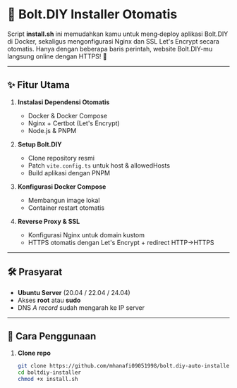 # 🧠 Bolt.DIY Installer Otomatis

Script **install.sh** ini memudahkan kamu untuk meng‑deploy aplikasi Bolt.DIY di Docker, sekaligus mengonfigurasi Nginx dan SSL Let's Encrypt secara otomatis. Hanya dengan beberapa baris perintah, website Bolt.DIY-mu langsung online dengan HTTPS! 🚀

---

## ✨ Fitur Utama

1. **Instalasi Dependensi Otomatis**  
   - Docker & Docker Compose  
   - Nginx + Certbot (Let's Encrypt)  
   - Node.js & PNPM  

2. **Setup Bolt.DIY**  
   - Clone repository resmi  
   - Patch `vite.config.ts` untuk host & allowedHosts  
   - Build aplikasi dengan PNPM  

3. **Konfigurasi Docker Compose**  
   - Membangun image lokal  
   - Container restart otomatis  

4. **Reverse Proxy & SSL**  
   - Konfigurasi Nginx untuk domain kustom  
   - HTTPS otomatis dengan Let's Encrypt + redirect HTTP→HTTPS  

---

## 🛠️ Prasyarat

- **Ubuntu Server** (20.04 / 22.04 / 24.04)  
- Akses **root** atau **sudo**  
- DNS _A record_ sudah mengarah ke IP server

---

## 🚀 Cara Penggunaan

1. **Clone repo**  
   ```bash
   git clone https://github.com/mhanafi09051998/bolt.diy-auto-installer-by-gahar-inovasi-teknologi-id
   cd boltdiy-installer
   chmod +x install.sh
